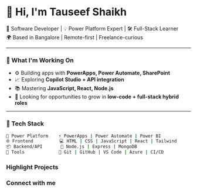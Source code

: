 # 👋 Hi, I'm Tauseef Shaikh

🔧 Software Developer | 💡 Power Platform Expert | 🛠️ Full-Stack Learner  
🌍 Based in Bangalore | Remote-first | Freelance-curious

---

### 🚀 What I'm Working On

- ⚙️ Building apps with **PowerApps, Power Automate, SharePoint**
- 📈 Exploring **Copilot Studio + API integration**
- 📚 Mastering **JavaScript, React, Node.js**
- 💼 Looking for opportunities to grow in **low-code + full-stack hybrid roles**

---

### 🧠 Tech Stack

```bash
🔷 Power Platform    ⚡ PowerApps | Power Automate | Power BI
🌐 Frontend          💻 HTML | CSS | JavaScript | React | Tailwind
📦 Backend/API       🧩 Node.js | Express | MongoDB
🧰 Tools             🔧 Git | GitHub | VS Code | Azure | CI/CD
```

### Highlight Projects

### Connect with me
